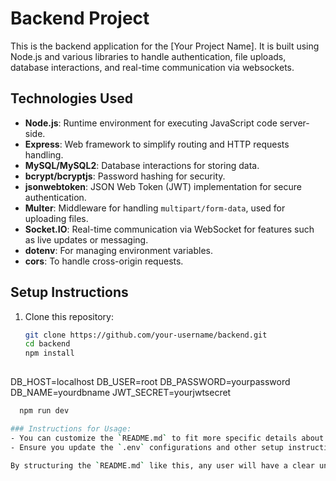 # Backend Project

This is the backend application for the [Your Project Name]. It is built using Node.js and various libraries to handle authentication, file uploads, database interactions, and real-time communication via websockets.

## Technologies Used

- **Node.js**: Runtime environment for executing JavaScript code server-side.
- **Express**: Web framework to simplify routing and HTTP requests handling.
- **MySQL/MySQL2**: Database interactions for storing data.
- **bcrypt/bcryptjs**: Password hashing for security.
- **jsonwebtoken**: JSON Web Token (JWT) implementation for secure authentication.
- **Multer**: Middleware for handling `multipart/form-data`, used for uploading files.
- **Socket.IO**: Real-time communication via WebSocket for features such as live updates or messaging.
- **dotenv**: For managing environment variables.
- **cors**: To handle cross-origin requests.

## Setup Instructions

1. Clone this repository:

   ```bash
   git clone https://github.com/your-username/backend.git
   cd backend
   npm install
  
DB_HOST=localhost
DB_USER=root
DB_PASSWORD=yourpassword
DB_NAME=yourdbname
JWT_SECRET=yourjwtsecret

```bash
  npm run dev 

### Instructions for Usage:
- You can customize the `README.md` to fit more specific details about your backend application, such as specific routes, features, or usage instructions.
- Ensure you update the `.env` configurations and other setup instructions relevant to your project.

By structuring the `README.md` like this, any user will have a clear understanding of how to get started with your backend application and its features!
